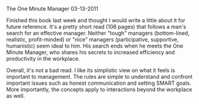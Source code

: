 The One Minute Manager
03-13-2011

Finished this book last week and thought I would write a little about it for future reference. It's a pretty short read (106 pages) that follows a man's search for an effective manager. Neither "tough" managers (bottom-lined, realistic, profit-minded) or "nice" managers (participative, supportive, humanistic) seem ideal to him. His search ends when he meets the One Minute Manager, who shares his secrets to increased efficiency and productivity in the workplace.

Overall, it's not a bad read. I like its simplistic view on what it feels is important to management. The rules are simple to understand and confront important issues such as honest communication and setting SMART goals. More importantly, the concepts apply to interactions beyond the workplace as well.

